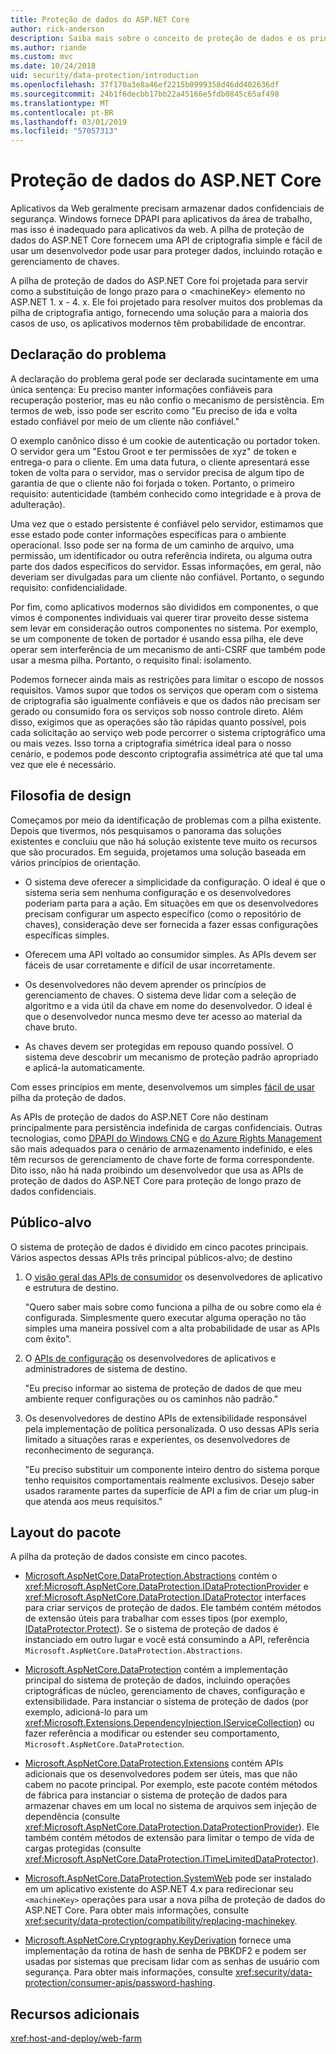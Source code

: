 ```yaml
---
title: Proteção de dados do ASP.NET Core
author: rick-anderson
description: Saiba mais sobre o conceito de proteção de dados e os princípios de design de APIs de proteção de dados de ASP.NET Core.
ms.author: riande
ms.custom: mvc
ms.date: 10/24/2018
uid: security/data-protection/introduction
ms.openlocfilehash: 37f170a3e8a46ef2215b0999358d46dd402636df
ms.sourcegitcommit: 24b1f6decbb17bb22a45166e5fdb0845c65af498
ms.translationtype: MT
ms.contentlocale: pt-BR
ms.lasthandoff: 03/01/2019
ms.locfileid: "57057313"
---
```

# <a name="aspnet-core-data-protection"></a>Proteção de dados do ASP.NET Core

Aplicativos da Web geralmente precisam armazenar dados confidenciais de segurança. Windows fornece DPAPI para aplicativos da área de trabalho, mas isso é inadequado para aplicativos da web. A pilha de proteção de dados do ASP.NET Core fornecem uma API de criptografia simple e fácil de usar um desenvolvedor pode usar para proteger dados, incluindo rotação e gerenciamento de chaves.

A pilha de proteção de dados do ASP.NET Core foi projetada para servir como a substituição de longo prazo para o &lt;machineKey&gt; elemento no ASP.NET 1. x - 4. x. Ele foi projetado para resolver muitos dos problemas da pilha de criptografia antigo, fornecendo uma solução para a maioria dos casos de uso, os aplicativos modernos têm probabilidade de encontrar.

## <a name="problem-statement"></a>Declaração do problema

A declaração do problema geral pode ser declarada sucintamente em uma única sentença: Eu preciso manter informações confiáveis para recuperação posterior, mas eu não confio o mecanismo de persistência. Em termos de web, isso pode ser escrito como "Eu preciso de ida e volta estado confiável por meio de um cliente não confiável."

O exemplo canônico disso é um cookie de autenticação ou portador token. O servidor gera um "Estou Groot e ter permissões de xyz" de token e entrega-o para o cliente. Em uma data futura, o cliente apresentará esse token de volta para o servidor, mas o servidor precisa de algum tipo de garantia de que o cliente não foi forjada o token. Portanto, o primeiro requisito: autenticidade (também conhecido como integridade e à prova de adulteração).

Uma vez que o estado persistente é confiável pelo servidor, estimamos que esse estado pode conter informações específicas para o ambiente operacional. Isso pode ser na forma de um caminho de arquivo, uma permissão, um identificador ou outra referência indireta, ou alguma outra parte dos dados específicos do servidor. Essas informações, em geral, não deveriam ser divulgadas para um cliente não confiável. Portanto, o segundo requisito: confidencialidade.

Por fim, como aplicativos modernos são divididos em componentes, o que vimos é componentes individuais vai querer tirar proveito desse sistema sem levar em consideração outros componentes no sistema. Por exemplo, se um componente de token de portador é usando essa pilha, ele deve operar sem interferência de um mecanismo de anti-CSRF que também pode usar a mesma pilha. Portanto, o requisito final: isolamento.

Podemos fornecer ainda mais as restrições para limitar o escopo de nossos requisitos. Vamos supor que todos os serviços que operam com o sistema de criptografia são igualmente confiáveis e que os dados não precisam ser gerado ou consumido fora os serviços sob nosso controle direto. Além disso, exigimos que as operações são tão rápidas quanto possível, pois cada solicitação ao serviço web pode percorrer o sistema criptográfico uma ou mais vezes. Isso torna a criptografia simétrica ideal para o nosso cenário, e podemos pode desconto criptografia assimétrica até que tal uma vez que ele é necessário.

## <a name="design-philosophy"></a>Filosofia de design

Começamos por meio da identificação de problemas com a pilha existente. Depois que tivermos, nós pesquisamos o panorama das soluções existentes e concluiu que não há solução existente teve muito os recursos que são procurados. Em seguida, projetamos uma solução baseada em vários princípios de orientação.

* O sistema deve oferecer a simplicidade da configuração. O ideal é que o sistema seria sem nenhuma configuração e os desenvolvedores poderiam parta para a ação. Em situações em que os desenvolvedores precisam configurar um aspecto específico (como o repositório de chaves), consideração deve ser fornecida a fazer essas configurações específicas simples.

* Oferecem uma API voltado ao consumidor simples. As APIs devem ser fáceis de usar corretamente e difícil de usar incorretamente.

* Os desenvolvedores não devem aprender os princípios de gerenciamento de chaves. O sistema deve lidar com a seleção de algoritmo e a vida útil da chave em nome do desenvolvedor. O ideal é que o desenvolvedor nunca mesmo deve ter acesso ao material da chave bruto.

* As chaves devem ser protegidas em repouso quando possível. O sistema deve descobrir um mecanismo de proteção padrão apropriado e aplicá-la automaticamente.

Com esses princípios em mente, desenvolvemos um simples [fácil de usar](xref:security/data-protection/using-data-protection) pilha da proteção de dados.

As APIs de proteção de dados do ASP.NET Core não destinam principalmente para persistência indefinida de cargas confidenciais. Outras tecnologias, como [DPAPI do Windows CNG](https://msdn.microsoft.com/library/windows/desktop/hh706794%28v=vs.85%29.aspx) e [do Azure Rights Management](/rights-management/) são mais adequados para o cenário de armazenamento indefinido, e eles têm recursos de gerenciamento de chave forte de forma correspondente. Dito isso, não há nada proibindo um desenvolvedor que usa as APIs de proteção de dados do ASP.NET Core para proteção de longo prazo de dados confidenciais.

## <a name="audience"></a>Público-alvo

O sistema de proteção de dados é dividido em cinco pacotes principais. Vários aspectos dessas APIs três principal públicos-alvo; de destino

1. O [visão geral das APIs de consumidor](xref:security/data-protection/consumer-apis/overview) os desenvolvedores de aplicativo e estrutura de destino.

   "Quero saber mais sobre como funciona a pilha de ou sobre como ela é configurada. Simplesmente quero executar alguma operação no tão simples uma maneira possível com a alta probabilidade de usar as APIs com êxito".

2. O [APIs de configuração](xref:security/data-protection/configuration/overview) os desenvolvedores de aplicativos e administradores de sistema de destino.

   "Eu preciso informar ao sistema de proteção de dados de que meu ambiente requer configurações ou os caminhos não padrão."

3. Os desenvolvedores de destino APIs de extensibilidade responsável pela implementação de política personalizada. O uso dessas APIs seria limitado a situações raras e experientes, os desenvolvedores de reconhecimento de segurança.

   "Eu preciso substituir um componente inteiro dentro do sistema porque tenho requisitos comportamentais realmente exclusivos. Desejo saber usados raramente partes da superfície de API a fim de criar um plug-in que atenda aos meus requisitos."

## <a name="package-layout"></a>Layout do pacote

A pilha da proteção de dados consiste em cinco pacotes.

* [Microsoft.AspNetCore.DataProtection.Abstractions](https://www.nuget.org/packages/Microsoft.AspNetCore.DataProtection.Abstractions/) contém o <xref:Microsoft.AspNetCore.DataProtection.IDataProtectionProvider> e <xref:Microsoft.AspNetCore.DataProtection.IDataProtector> interfaces para criar serviços de proteção de dados. Ele também contém métodos de extensão úteis para trabalhar com esses tipos (por exemplo, [IDataProtector.Protect](xref:Microsoft.AspNetCore.DataProtection.DataProtectionCommonExtensions.Protect*)). Se o sistema de proteção de dados é instanciado em outro lugar e você está consumindo a API, referência `Microsoft.AspNetCore.DataProtection.Abstractions`.

* [Microsoft.AspNetCore.DataProtection](https://www.nuget.org/packages/Microsoft.AspNetCore.DataProtection/) contém a implementação principal do sistema de proteção de dados, incluindo operações criptográficas de núcleo, gerenciamento de chaves, configuração e extensibilidade. Para instanciar o sistema de proteção de dados (por exemplo, adicioná-lo para um <xref:Microsoft.Extensions.DependencyInjection.IServiceCollection>) ou fazer referência a modificar ou estender seu comportamento, `Microsoft.AspNetCore.DataProtection`.

* [Microsoft.AspNetCore.DataProtection.Extensions](https://www.nuget.org/packages/Microsoft.AspNetCore.DataProtection.Extensions/) contém APIs adicionais que os desenvolvedores podem ser úteis, mas que não cabem no pacote principal. Por exemplo, este pacote contém métodos de fábrica para instanciar o sistema de proteção de dados para armazenar chaves em um local no sistema de arquivos sem injeção de dependência (consulte <xref:Microsoft.AspNetCore.DataProtection.DataProtectionProvider>). Ele também contém métodos de extensão para limitar o tempo de vida de cargas protegidas (consulte <xref:Microsoft.AspNetCore.DataProtection.ITimeLimitedDataProtector>).

* [Microsoft.AspNetCore.DataProtection.SystemWeb](https://www.nuget.org/packages/Microsoft.AspNetCore.DataProtection.SystemWeb/) pode ser instalado em um aplicativo existente do ASP.NET 4.x para redirecionar seu `<machineKey>` operações para usar a nova pilha de proteção de dados do ASP.NET Core. Para obter mais informações, consulte <xref:security/data-protection/compatibility/replacing-machinekey>.

* [Microsoft.AspNetCore.Cryptography.KeyDerivation](https://www.nuget.org/packages/Microsoft.AspNetCore.Cryptography.KeyDerivation/) fornece uma implementação da rotina de hash de senha de PBKDF2 e podem ser usadas por sistemas que precisam lidar com as senhas de usuário com segurança. Para obter mais informações, consulte <xref:security/data-protection/consumer-apis/password-hashing>.

## <a name="additional-resources"></a>Recursos adicionais

<xref:host-and-deploy/web-farm>
